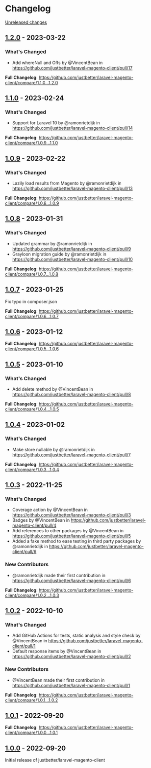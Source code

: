 # Changelog 

[Unreleased changes](https://github.com/justbetter/laravel-magento-client/compare/1.2.0...main)
## [1.2.0](https://github.com/justbetter/laravel-magento-client/releases/tag/1.2.0) - 2023-03-22

### What's Changed
* Add whereNull and ORs by @VincentBean in https://github.com/justbetter/laravel-magento-client/pull/17


**Full Changelog**: https://github.com/justbetter/laravel-magento-client/compare/1.1.0...1.2.0

## [1.1.0](https://github.com/justbetter/laravel-magento-client/releases/tag/1.1.0) - 2023-02-24

### What's Changed
* Support for Laravel 10 by @ramonrietdijk in https://github.com/justbetter/laravel-magento-client/pull/14


**Full Changelog**: https://github.com/justbetter/laravel-magento-client/compare/1.0.9...1.1.0

## [1.0.9](https://github.com/justbetter/laravel-magento-client/releases/tag/1.0.9) - 2023-02-22

### What's Changed
* Lazily load results from Magento by @ramonrietdijk in https://github.com/justbetter/laravel-magento-client/pull/13


**Full Changelog**: https://github.com/justbetter/laravel-magento-client/compare/1.0.8...1.0.9

## [1.0.8](https://github.com/justbetter/laravel-magento-client/releases/tag/1.0.8) - 2023-01-31

### What's Changed
* Updated grammar by @ramonrietdijk in https://github.com/justbetter/laravel-magento-client/pull/9
* Grayloon migration guide by @ramonrietdijk in https://github.com/justbetter/laravel-magento-client/pull/10


**Full Changelog**: https://github.com/justbetter/laravel-magento-client/compare/1.0.7...1.0.8

## [1.0.7](https://github.com/justbetter/laravel-magento-client/releases/tag/1.0.7) - 2023-01-25

Fix typo in composer.json

**Full Changelog**: https://github.com/justbetter/laravel-magento-client/compare/1.0.6...1.0.7

## [1.0.6](https://github.com/justbetter/laravel-magento-client/releases/tag/1.0.6) - 2023-01-12

**Full Changelog**: https://github.com/justbetter/laravel-magento-client/compare/1.0.5...1.0.6

## [1.0.5](https://github.com/justbetter/laravel-magento-client/releases/tag/1.0.5) - 2023-01-10

### What's Changed
* Add delete method by @VincentBean in https://github.com/justbetter/laravel-magento-client/pull/8


**Full Changelog**: https://github.com/justbetter/laravel-magento-client/compare/1.0.4...1.0.5

## [1.0.4](https://github.com/justbetter/laravel-magento-client/releases/tag/1.0.4) - 2023-01-02

### What's Changed
* Make store nullable by @ramonrietdijk in https://github.com/justbetter/laravel-magento-client/pull/7


**Full Changelog**: https://github.com/justbetter/laravel-magento-client/compare/1.0.3...1.0.4

## [1.0.3](https://github.com/justbetter/laravel-magento-client/releases/tag/1.0.3) - 2022-11-25

### What's Changed
* Coverage action by @VincentBean in https://github.com/justbetter/laravel-magento-client/pull/3
* Badges by @VincentBean in https://github.com/justbetter/laravel-magento-client/pull/4
* Add references to other packages by @VincentBean in https://github.com/justbetter/laravel-magento-client/pull/5
* Added a fake method to ease testing in third party packages by @ramonrietdijk in https://github.com/justbetter/laravel-magento-client/pull/6

### New Contributors
* @ramonrietdijk made their first contribution in https://github.com/justbetter/laravel-magento-client/pull/6

**Full Changelog**: https://github.com/justbetter/laravel-magento-client/compare/1.0.2...1.0.3

## [1.0.2](https://github.com/justbetter/laravel-magento-client/releases/tag/1.0.2) - 2022-10-10

### What's Changed
* Add GitHub Actions for tests, static analysis and style check by @VincentBean in https://github.com/justbetter/laravel-magento-client/pull/1
* Default response items by @VincentBean in https://github.com/justbetter/laravel-magento-client/pull/2

### New Contributors
* @VincentBean made their first contribution in https://github.com/justbetter/laravel-magento-client/pull/1

**Full Changelog**: https://github.com/justbetter/laravel-magento-client/compare/1.0.1...1.0.2

## [1.0.1](https://github.com/justbetter/laravel-magento-client/releases/tag/1.0.1) - 2022-09-20

**Full Changelog**: https://github.com/justbetter/laravel-magento-client/compare/1.0.0...1.0.1

## [1.0.0](https://github.com/justbetter/laravel-magento-client/releases/tag/1.0.0) - 2022-09-20

Initial release of justbetter/laravel-magento-client

